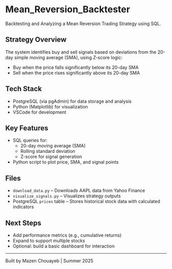 # Mean_Reversion_Backtester
Backtesting and Analyzing a Mean Reversion Trading Strategy using SQL.


## Strategy Overview

The system identifies buy and sell signals based on deviations from the 20-day simple moving average (SMA), using Z-score logic:

- Buy when the price falls significantly below its 20-day SMA
- Sell when the price rises significantly above its 20-day SMA

## Tech Stack

- PostgreSQL (via pgAdmin) for data storage and analysis
- Python (Matplotlib) for visualization
- VSCode for development

## Key Features

- SQL queries for:
  - 20-day moving average (SMA)
  - Rolling standard deviation
  - Z-score for signal generation
- Python script to plot price, SMA, and signal points

## Files

- `download_data.py` – Downloads AAPL data from Yahoo Finance
- `visualize_signals.py` – Visualizes strategy outputs
- PostgreSQL `prices` table – Stores historical stock data with calculated indicators

## Next Steps

- Add performance metrics (e.g., cumulative returns)
- Expand to support multiple stocks
- Optional: build a basic dashboard for interaction

---

Built by Mazen Chouayeb | Summer 2025

